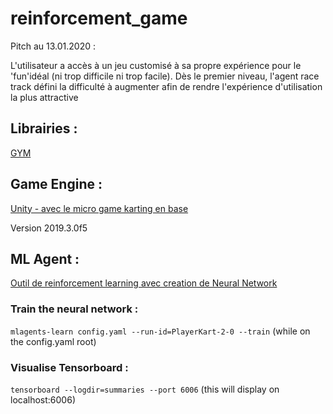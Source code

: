 # reinforcement_game

Pitch au 13.01.2020 : 

L'utilisateur a accès à un jeu customisé à sa propre expérience pour le 'fun'idéal (ni trop difficile ni trop facile). Dès le premier niveau, l'agent race track défini la difficulté à augmenter afin de rendre l'expérience d'utilisation la plus attractive

## Librairies :

[GYM](https://gym.openai.com/)


## Game Engine :

[Unity - avec le micro game karting en base](https://learn.unity.com/project/karting-template)

Version 2019.3.0f5

## ML Agent :

[Outil de reinforcement learning avec creation de Neural Network](https://github.com/Unity-Technologies/ml-agents)


### Train the neural network :
```mlagents-learn config.yaml --run-id=PlayerKart-2-0 --train``` (while on the config.yaml root)

### Visualise Tensorboard :
```tensorboard --logdir=summaries --port 6006``` (this will display on localhost:6006)
